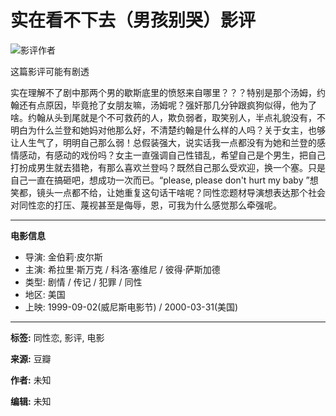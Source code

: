 # 实在看不下去（男孩别哭）影评

![影评作者](https://img3.doubanio.com/icon/u65722857-3.jpg)

这篇影评可能有剧透

实在理解不了剧中那两个男的歇斯底里的愤怒来自哪里？？？特别是那个汤姆，约翰还有点原因，毕竟抢了女朋友嘛，汤姆呢？强奸那几分钟跟疯狗似得，他为了啥。约翰从头到尾就是个不可救药的人，欺负弱者，取笑别人，半点礼貌没有，不明白为什么兰登和她妈对他那么好，不清楚约翰是什么样的人吗？关于女主，也够让人生气了，明明自己那么弱！总假装强大，说实话我一点都没有为她和兰登的感情感动，有感动的戏份吗？女主一直强调自己性错乱，希望自己是个男生，把自己打扮成男生就去猎艳，有那么喜欢兰登吗？既然自己那么受欢迎，换一个塞。只是自己一直在搞砸吧，想成功一次而已。“please, please don't hurt my baby ”想笑都，镜头一点都不给，让她重复这句话干啥呢？同性恋题材导演想表达那个社会对同性恋的打压、蔑视甚至是侮辱，恩，可我为什么感觉那么牵强呢。

---

**电影信息**

- 导演: 金伯莉·皮尔斯
- 主演: 希拉里·斯万克 / 科洛·塞维尼 / 彼得·萨斯加德
- 类型: 剧情 / 传记 / 犯罪 / 同性
- 地区: 美国
- 上映: 1999-09-02(威尼斯电影节) / 2000-03-31(美国)

---

**标签:** 同性恋, 影评, 电影

**来源:** 豆瓣

**作者:** 未知

**编辑:** 未知